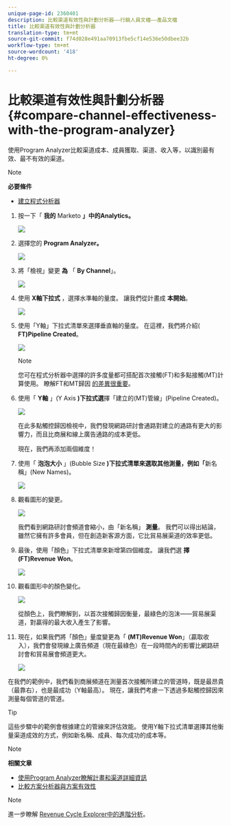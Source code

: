 ```yaml
---
unique-page-id: 2360401
description: 比較渠道有效性與計劃分析器——行銷人員文檔——產品文檔
title: 比較渠道有效性與計劃分析器
translation-type: tm+mt
source-git-commit: f74d028e491aa70913fbe5cf14e536e50dbee32b
workflow-type: tm+mt
source-wordcount: '418'
ht-degree: 0%

---
```



# 比較渠道有效性與計劃分析器 {#compare-channel-effectiveness-with-the-program-analyzer}

使用Program Analyzer比較渠道成本、成員獲取、渠道、收入等，以識別最有效、最不有效的渠道。

>[!NOTE]
>
>**必要條件**
>
>* [建立程式分析器](create-a-program-analyzer.md)


1. 按一下「 **我的** Marketo **」中的Analytics。**

   ![](assets/image2014-9-17-18-3a36-3a13.png)

1. 選擇您的 **Program Analyzer。**

   ![](assets/image2014-9-17-18-3a36-3a40.png)

1. 將「檢視」變更 **為** 「 **By Channel**」。

   ![](assets/image2014-9-17-18-3a36-3a59.png)

1. 使用 **X軸下拉式** ，選擇水準軸的量度。 讓我們從計畫成 **本開始**。

   ![](assets/image2014-9-17-18-3a37-3a7.png)

1. 使用「Y軸」下拉式清單來選擇垂直軸的量度。 在這裡，我們將介紹( **FT)Pipeline Created**。

   ![](assets/image2014-9-17-18-3a37-3a50.png)

   >[!NOTE]
   >
   >您可在程式分析器中選擇的許多度量都可搭配首次接觸(FT)和多點接觸(MT)計算使用。 瞭解FT和MT歸因 [的差異很重要](/help/marketo/product-docs/reporting/revenue-cycle-analytics/revenue-tools/attribution/understanding-attribution.md)。

1. 使用「 **Y軸** 」(Y Axis **)下拉式選**&#x200B;擇「建立的(MT)管線」(Pipeline Created)。

   ![](assets/image2014-9-17-18-3a39-3a5.png)

   在此多點觸控歸因檢視中，我們發現網路研討會通路對建立的通路有更大的影響力，而且比商展和線上廣告通路的成本更低。

   現在，我們再添加兩個維度！

1. 使用「 **泡泡大小** 」(Bubble Size **)下拉式清單來選取其他測量，例如「**&#x200B;新名稱」(New Names)。

   ![](assets/image2014-9-17-18-3a39-3a36.png)

1. 觀看圖形的變更。

   ![](assets/image2014-9-17-18-3a39-3a55.png)

   我們看到網路研討會頻道會縮小，由「新名稱」 **測量**。 我們可以得出結論，雖然它擁有許多會員，但在創造新客源方面，它比貿易展渠道的效率更低。

1. 最後，使用「顏色」下拉式清單來新增第四個維度。 讓我們選 **擇(FT)Revenue** **Won**。

   ![](assets/image2014-9-17-18-3a41-3a7.png)

1. 觀看圖形中的顏色變化。

   ![](assets/image2014-9-17-18-3a41-3a19.png)

   從顏色上，我們瞭解到，以首次接觸歸因衡量，最綠色的泡沫——貿易展渠道，對贏得的最大收入產生了影響。

1. 現在，如果我們將「顏色」量度變更為「 **(MT)Revenue Won**」（贏取收入），我們會發現線上廣告頻道（現在最綠色）在一段時間內的影響比網路研討會和貿易展會頻道更大。

   ![](assets/image2014-9-17-18-3a41-3a40.png)

在我們的範例中，我們看到商展頻道在測量首次接觸所建立的管道時，既是最昂貴（最靠右），也是最成功（Y軸最高）。 現在，讓我們考慮一下透過多點觸控歸因來測量每個管道的管道。

>[!TIP]
>
>這些步驟中的範例會根據建立的管線來評估效能。 使用Y軸下拉式清單選擇其他衡量渠道成效的方式，例如新名稱、成員、每次成功的成本等。

>[!NOTE]
>
>**相關文章**
>
>* [使用Program Analyzer瞭解計畫和渠道詳細資訊](explore-program-and-channel-details-with-the-program-analyzer.md)
>* [比較方案分析器與方案有效性](compare-program-effectiveness-with-the-program-analyzer.md)

>



>[!NOTE]
>
>進一步瞭解 [Revenue Cycle Explorer中的進階分析](http://docs.marketo.com/display/docs/revenue+cycle+analytics)。
